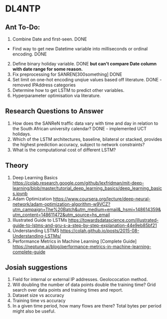 # DL4NTP
## Ant To-Do:
1. Combine Date and first-seen. DONE
- Find way to get new Datetime variable into milliseconds or ordinal encoding. DONE
2. Define binary holiday variable. DONE **but can't compare Date column with date range for some reason.**
3. Fix preprocessing for SANREN[300something] DONE
4. Set limit on one-hot encoding unqiue values based off literature. DONE - removed IPAddress categories
5. Determine how to get LSTM to predict other variables. 
6. Hyperparameter optimisation via literature.

## Research Questions to Answer
1. How does the SANReN traffic data vary with time
and day in relation to the South African university
calendar? DONE - implemented UCT holidays. 
2. Which of the LSTM architectures, baseline, bilateral
or stacked, provides the highest prediction accuracy,
subject to network constraints? 
3. What is the computational cost of different LSTM?

## Theory
1. Deep Learning Basics https://colab.research.google.com/github/lexfridman/mit-deep-learning/blob/master/tutorial_deep_learning_basics/deep_learning_basics.ipynb
2. Adam Optimization https://www.coursera.org/lecture/deep-neural-network/adam-optimization-algorithm-w9VCZ?utm_campaign=The%20Batch&utm_medium=email&_hsmi=148614359&utm_content=148611472&utm_source=hs_email
3. Illustrated Guide to LSTMs https://towardsdatascience.com/illustrated-guide-to-lstms-and-gru-s-a-step-by-step-explanation-44e9eb85bf21
4. Understanding LSTMS https://colah.github.io/posts/2015-08-Understanding-LSTMs/
5. Performance Metrics in Machine Learning [Complete Guide] https://neptune.ai/blog/performance-metrics-in-machine-learning-complete-guide

## Josiah suggestions
1. Field for internal or external IP addresses. Geolococation method. 
2. Will doubling the number of data points double the training time? Grid search over data points and training times and report.
3. Dataset size vs accuracy 
4. Training time vs accuracy
5. In a given time period, how many flows are there? Total bytes per period might also be useful. 